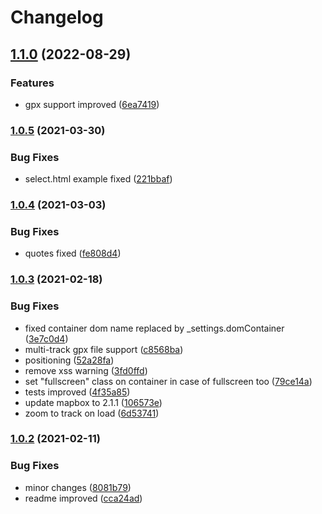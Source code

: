 # Changelog

## [1.1.0](https://www.github.com/the-sz/TrackViewer/compare/v1.0.5...v1.1.0) (2022-08-29)


### Features

* gpx support improved ([6ea7419](https://www.github.com/the-sz/TrackViewer/commit/6ea741935549e6050ea8905584d4d80de6c6e6c5))

### [1.0.5](https://www.github.com/the-sz/TrackViewer/compare/v1.0.4...v1.0.5) (2021-03-30)


### Bug Fixes

* select.html example fixed ([221bbaf](https://www.github.com/the-sz/TrackViewer/commit/221bbaf1d162a431436849a9fe0f564cf6325f84))

### [1.0.4](https://www.github.com/the-sz/TrackViewer/compare/v1.0.3...v1.0.4) (2021-03-03)


### Bug Fixes

* quotes fixed ([fe808d4](https://www.github.com/the-sz/TrackViewer/commit/fe808d478473dd268c0532911dc4a4c2094273c7))

### [1.0.3](https://www.github.com/the-sz/TrackViewer/compare/v1.0.2...v1.0.3) (2021-02-18)


### Bug Fixes

* fixed container dom name replaced by _settings.domContainer ([3e7c0d4](https://www.github.com/the-sz/TrackViewer/commit/3e7c0d47b85fcd81c3ca5eb653e4fb53646ac55b))
* multi-track gpx file support ([c8568ba](https://www.github.com/the-sz/TrackViewer/commit/c8568baf9f8cb53616704b66ee3b1c0cb6dc12c1))
* positioning ([52a28fa](https://www.github.com/the-sz/TrackViewer/commit/52a28fa4d2a9bed665a06dcc43dad7231e81ce2e))
* remove xss warning ([3fd0ffd](https://www.github.com/the-sz/TrackViewer/commit/3fd0ffd357255ced89b0f043b505d811a4f91a89))
* set "fullscreen" class on container in case of fullscreen too ([79ce14a](https://www.github.com/the-sz/TrackViewer/commit/79ce14a2be67a07a3b4cd335de725d163c618cb3))
* tests improved ([4f35a85](https://www.github.com/the-sz/TrackViewer/commit/4f35a8581a5120ab97afeff2f4719e7d8a92d36b))
* update mapbox to 2.1.1 ([106573e](https://www.github.com/the-sz/TrackViewer/commit/106573e945949b8fe3a1fa7e552238c034c3be4e))
* zoom to track on load ([6d53741](https://www.github.com/the-sz/TrackViewer/commit/6d5374164e5349f4d63b378a35d102d3920ebe6c))

### [1.0.2](https://www.github.com/the-sz/TrackViewer/compare/v1.0.1...v1.0.2) (2021-02-11)


### Bug Fixes

* minor changes ([8081b79](https://www.github.com/the-sz/TrackViewer/commit/8081b79393a6797774406b575ecf7789603575cb))
* readme improved ([cca24ad](https://www.github.com/the-sz/TrackViewer/commit/cca24ad75b19ee2adc6c3ccd1e59bedc63e72a35))
